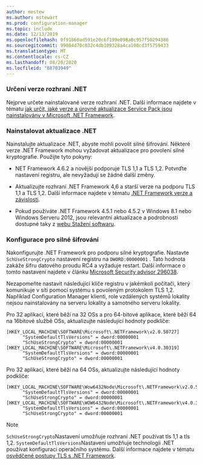 ```yaml
---
author: mestew
ms.author: mstewart
ms.prod: configuration-manager
ms.topic: include
ms.date: 12/13/2019
ms.openlocfilehash: 0f91860ad591e20c6f199e098a8c957f50294386
ms.sourcegitcommit: 99084d70c032c4db109328a4ca100cd3f5759433
ms.translationtype: MT
ms.contentlocale: cs-CZ
ms.lasthandoff: 08/20/2020
ms.locfileid: "88703949"
---
```

<!-- ## Update and configure the .NET Framework to support TLS 1.2 Note: the heading in in the 2 articles (enable-tls-1-2-client & enable-tls-1-2-server) to better facilitate linking. -->

### <a name="determine-net-version"></a>Určení verze rozhraní .NET

Nejprve určete nainstalované verze rozhraní .NET. Další informace najdete v tématu [jak určit, jaké verze a úrovně aktualizace Service Pack jsou nainstalovány v Microsoft .NET Framework](https://support.microsoft.com/help/318785/how-to-determine-which-versions-and-service-pack-levels-of-the-microso).

### <a name="install-net-updates"></a>Nainstalovat aktualizace .NET

Nainstalujte aktualizace .NET, abyste mohli povolit silné šifrování. Některé verze .NET Framework mohou vyžadovat aktualizace pro povolení silné kryptografie. Použijte tyto pokyny:

- NET Framework 4.6.2 a novější podporuje TLS 1,1 a TLS 1,2. Potvrďte nastavení registru, ale nevyžadují se žádné další změny.

- Aktualizujte rozhraní .NET Framework 4,6 a starší verze na podporu TLS 1,1 a TLS 1,2. Další informace najdete v tématu [.NET Framework verze a závislosti](/dotnet/framework/migration-guide/versions-and-dependencies).

- Pokud používáte .NET Framework 4.5.1 nebo 4.5.2 v Windows 8.1 nebo Windows Serveru 2012, jsou relevantní aktualizace a podrobnosti dostupné taky z [webu Stažení softwaru](https://www.microsoft.com/download/details.aspx?id=42883).


### <a name="configure-for-strong-cryptography"></a>Konfigurace pro silné šifrování

Nakonfigurujte .NET Framework pro podporu silné kryptografie. Nastavte `SchUseStrongCrypto` nastavení registru na `DWORD:00000001` . Tato hodnota zakáže šifru datového proudu RC4 a vyžaduje restart. Další informace o tomto nastavení najdete v článku [Microsoft Security advisor 296038](/security-updates/SecurityAdvisories/2015/2960358).

Nezapomeňte nastavit následující klíče registru v jakémkoli počítači, který komunikuje v síti pomocí systému s povoleným protokolem TLS 1,2. Například Configuration Manager klienti, role vzdálených systémů lokality nejsou nainstalovány na serveru lokality a samotného serveru lokality.

Pro 32 aplikací, které běží na 32 OSs a pro 64-bitové aplikace, které běží 64 na 16bitové službě OSs, aktualizujte následující hodnoty podklíče:

``` Registry
[HKEY_LOCAL_MACHINE\SOFTWARE\Microsoft\.NETFramework\v2.0.50727]
      "SystemDefaultTlsVersions" = dword:00000001
      "SchUseStrongCrypto" = dword:00000001
[HKEY_LOCAL_MACHINE\SOFTWARE\Microsoft\.NETFramework\v4.0.30319]
      "SystemDefaultTlsVersions" = dword:00000001
      "SchUseStrongCrypto" = dword:00000001
```

Pro 32 aplikací, které běží na 64 OSs, aktualizujte následující hodnoty podklíče:

``` Registry
[HKEY_LOCAL_MACHINE\SOFTWARE\Wow6432Node\Microsoft\.NETFramework\v2.0.50727]
      "SystemDefaultTlsVersions" = dword:00000001
      "SchUseStrongCrypto" = dword:00000001
[HKEY_LOCAL_MACHINE\SOFTWARE\WOW6432Node\Microsoft\.NETFramework\v4.0.30319]
      "SystemDefaultTlsVersions" = dword:00000001
      "SchUseStrongCrypto" = dword:00000001
```

> [!Note]  
> `SchUseStrongCrypto`Nastavení umožňuje rozhraní .NET používat tls 1,1 a tls 1,2. `SystemDefaultTlsVersions`Nastavení umožňuje technologii .NET používat konfiguraci operačního systému. Další informace najdete v tématu [osvědčené postupy TLS s .NET Framework](/dotnet/framework/network-programming/tls).
